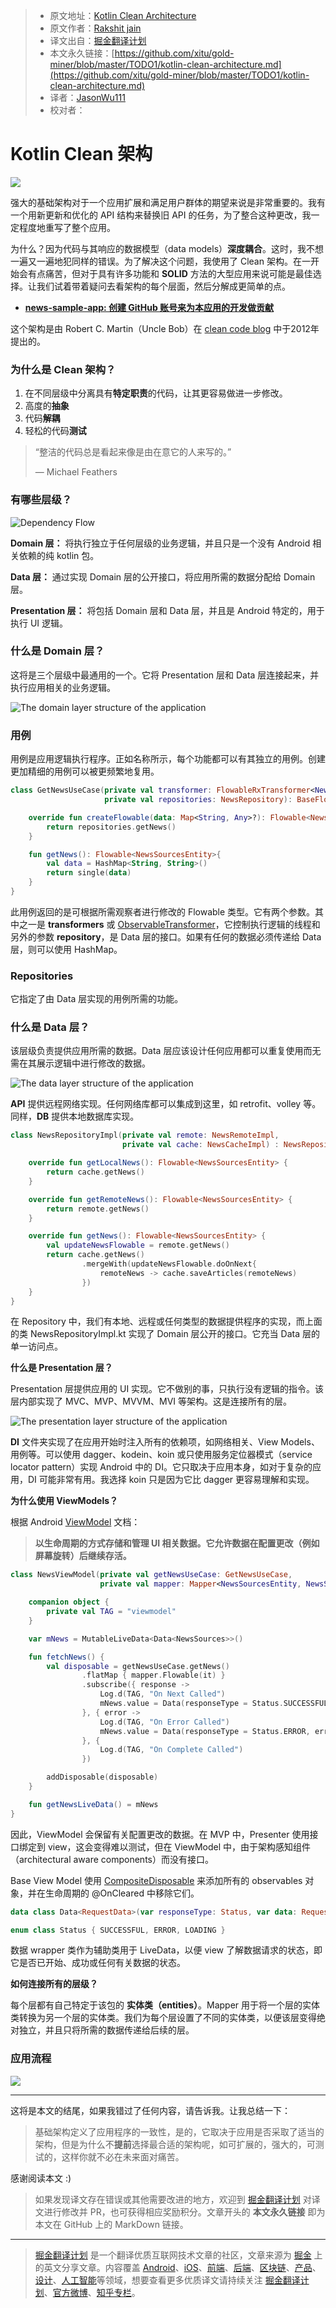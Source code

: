 > * 原文地址：[Kotlin Clean Architecture](https://proandroiddev.com/kotlin-clean-architecture-1ad42fcd97fa)
> * 原文作者：[Rakshit jain](https://medium.com/@rjain.jain444)
> * 译文出自：[掘金翻译计划](https://github.com/xitu/gold-miner)
> * 本文永久链接：[https://github.com/xitu/gold-miner/blob/master/TODO1/kotlin-clean-architecture.md](https://github.com/xitu/gold-miner/blob/master/TODO1/kotlin-clean-architecture.md)
> * 译者：[JasonWu111](https://github.com/JasonWu1111)
> * 校对者：

# Kotlin Clean 架构

![](https://cdn-images-1.medium.com/max/2000/0*sfCDEb571WD-7EfP.jpg)

强大的基础架构对于一个应用扩展和满足用户群体的期望来说是非常重要的。我有一个用新更新和优化的 API 结构来替换旧 API 的任务，为了整合这种更改，我一定程度地重写了整个应用。

为什么？因为代码与其响应的数据模型（data models）**深度耦合**。这时，我不想一遍又一遍地犯同样的错误。为了解决这个问题，我使用了 Clean 架构。在一开始会有点痛苦，但对于具有许多功能和 **SOLID** 方法的大型应用来说可能是最佳选择。让我们试着带着疑问去看架构的每个层面，然后分解成更简单的点。

* [**news-sample-app: 创建 GitHub 账号来为本应用的开发做贡献**](https://github.com/rakshit444/news-sample-app)

这个架构是由 Robert C. Martin（Uncle Bob）在 [clean code blog](http://blog.cleancoder.com/uncle-bob/2012/08/13/the-clean-architecture.html) 中于2012年提出的。

### 为什么是 Clean 架构？

1. 在不同层级中分离具有**特定职责**的代码，让其更容易做进一步修改。
2. 高度的**抽象**
3. 代码**解耦**
4. 轻松的代码**测试**

> “整洁的代码总是看起来像是由在意它的人来写的。”
>
> — Michael Feathers

### 有哪些层级？

![Dependency Flow](https://cdn-images-1.medium.com/max/2000/1*a5UQUjgYu5SZAbmkNELI_A.png)

**Domain 层：** 将执行独立于任何层级的业务逻辑，并且只是一个没有 Android 相关依赖的纯 kotlin 包。

**Data 层：** 通过实现 Domain 层的公开接口，将应用所需的数据分配给 Domain 层。

**Presentation 层：** 将包括 Domain 层和 Data 层，并且是 Android 特定的，用于执行 UI 逻辑。

### 什么是 Domain 层？

这将是三个层级中最通用的一个。它将 Presentation 层和 Data 层连接起来，并执行应用相关的业务逻辑。

![The domain layer structure of the application](https://cdn-images-1.medium.com/max/2000/1*m06XFPa5OTvOF6zGPC7Q0w.png)

### 用例

用例是应用逻辑执行程序。正如名称所示，每个功能都可以有其独立的用例。创建更加精细的用例可以被更频繁地复用。

```Kotlin
class GetNewsUseCase(private val transformer: FlowableRxTransformer<NewsSourcesEntity>,
                     private val repositories: NewsRepository): BaseFlowableUseCase<NewsSourcesEntity>(transformer){

    override fun createFlowable(data: Map<String, Any>?): Flowable<NewsSourcesEntity> {
        return repositories.getNews()
    }

    fun getNews(): Flowable<NewsSourcesEntity>{
        val data = HashMap<String, String>()
        return single(data)
    }
}
```

此用例返回的是可根据所需观察者进行修改的 Flowable 类型。它有两个参数。其中之一是 **transformers** 或 [ObservableTransformer](http://reactivex.io/RxJava/javadoc/io/reactivex/ObservableTransformer.html)，它控制执行逻辑的线程和另外的参数 **repository**，是 Data 层的接口。如果有任何的数据必须传递给 Data 层，则可以使用 HashMap。

### Repositories

它指定了由 Data 层实现的用例所需的功能。

### 什么是 Data 层？

该层级负责提供应用所需的数据。Data 层应该设计任何应用都可以重复使用而无需在其展示逻辑中进行修改的数据。

![The data layer structure of the application](https://cdn-images-1.medium.com/max/2000/1*KbdhwDpsxspHEz7QInpbhA.png)

**API** 提供远程网络实现。任何网络库都可以集成到这里，如 retrofit、volley 等。同样，**DB** 提供本地数据库实现。

```Kotlin
class NewsRepositoryImpl(private val remote: NewsRemoteImpl,
                         private val cache: NewsCacheImpl) : NewsRepository {

    override fun getLocalNews(): Flowable<NewsSourcesEntity> {
        return cache.getNews()
    }

    override fun getRemoteNews(): Flowable<NewsSourcesEntity> {
        return remote.getNews()
    }

    override fun getNews(): Flowable<NewsSourcesEntity> {
        val updateNewsFlowable = remote.getNews()
        return cache.getNews()
                .mergeWith(updateNewsFlowable.doOnNext{
                    remoteNews -> cache.saveArticles(remoteNews)
                })
    }
}
```

在 Repository 中，我们有本地、远程或任何类型的数据提供程序的实现，而上面的类 NewsRepositoryImpl.kt 实现了 Domain 层公开的接口。它充当 Data 层的单一访问点。

**什么是 Presentation 层？**

Presentation 层提供应用的 UI 实现。它不做别的事，只执行没有逻辑的指令。该层内部实现了 MVC、MVP、MVVM、MVI 等架构。这是连接所有的层。

![The presentation layer structure of the application](https://cdn-images-1.medium.com/max/2000/1*4UH3LeLcGg8tjp1BmPm1jw.png)

**DI** 文件夹实现了在应用开始时注入所有的依赖项，如网络相关、View Models、用例等。可以使用 dagger、kodein、koin 或只使用服务定位器模式（service locator pattern）实现 Android 中的 DI。它只取决于应用本身，如对于复杂的应用，DI 可能非常有用。我选择 koin 只是因为它比 dagger 更容易理解和实现。

**为什么使用 ViewModels？**

根据 Android [ViewModel](https://developer.android.com/topic/libraries/architecture/viewmodel) 文档：

> **以生命周期的方式存储和管理 UI 相关数据。它允许数据在配置更改（例如屏幕旋转）后继续存活。**

```Kotlin
class NewsViewModel(private val getNewsUseCase: GetNewsUseCase,
                    private val mapper: Mapper<NewsSourcesEntity, NewsSources>) : BaseViewModel() {

    companion object {
        private val TAG = "viewmodel"
    }

    var mNews = MutableLiveData<Data<NewsSources>>()

    fun fetchNews() {
        val disposable = getNewsUseCase.getNews()
                .flatMap { mapper.Flowable(it) }
                .subscribe({ response ->
                    Log.d(TAG, "On Next Called")
                    mNews.value = Data(responseType = Status.SUCCESSFUL, data = response)
                }, { error ->
                    Log.d(TAG, "On Error Called")
                    mNews.value = Data(responseType = Status.ERROR, error = Error(error.message))
                }, {
                    Log.d(TAG, "On Complete Called")
                })

        addDisposable(disposable)
    }

    fun getNewsLiveData() = mNews
}
```

因此，ViewModel 会保留有关配置更改的数据。在 MVP 中，Presenter 使用接口绑定到 view，这会变得难以测试，但在 ViewModel 中，由于架构感知组件（architectural aware components）而没有接口。

Base View Model 使用 [CompositeDisposable](http://reactivex.io/RxJava/javadoc/io/reactivex/disposables/CompositeDisposable.html) 来添加所有的 observables 对象，并在生命周期的 @OnCleared 中移除它们。

```Kotlin
data class Data<RequestData>(var responseType: Status, var data: RequestData? = null, var error: Error? = null)

enum class Status { SUCCESSFUL, ERROR, LOADING }
```

数据 wrapper 类作为辅助类用于 LiveData，以便 view 了解数据请求的状态，即它是否已开始、成功或任何有关数据的状态。

**如何连接所有的层级？**

每个层都有自己特定于该包的 **实体类（entities）**。Mapper 用于将一个层的实体类转换为另一个层的实体类。我们为每个层设置了不同的实体类，以便该层变得绝对独立，并且只将所需的数据传递给后续的层。

### 应用流程

![](https://cdn-images-1.medium.com/max/2516/1*a-AUcEVdyRJhIepo9JyJBw.png)

***

这将是本文的结尾，如果我错过了任何内容，请告诉我。让我总结一下：

> 基础架构定义了应用程序的一致性，是的，它取决于应用是否采取了适当的架构，但是为什么不**提前**选择最合适的架构呢，如可扩展的，强大的，可测试的，这样你就不必在未来面对痛苦。

感谢阅读本文 :)

> 如果发现译文存在错误或其他需要改进的地方，欢迎到 [掘金翻译计划](https://github.com/xitu/gold-miner) 对译文进行修改并 PR，也可获得相应奖励积分。文章开头的 **本文永久链接** 即为本文在 GitHub 上的 MarkDown 链接。

---

> [掘金翻译计划](https://github.com/xitu/gold-miner) 是一个翻译优质互联网技术文章的社区，文章来源为 [掘金](https://juejin.im) 上的英文分享文章。内容覆盖 [Android](https://github.com/xitu/gold-miner#android)、[iOS](https://github.com/xitu/gold-miner#ios)、[前端](https://github.com/xitu/gold-miner#前端)、[后端](https://github.com/xitu/gold-miner#后端)、[区块链](https://github.com/xitu/gold-miner#区块链)、[产品](https://github.com/xitu/gold-miner#产品)、[设计](https://github.com/xitu/gold-miner#设计)、[人工智能](https://github.com/xitu/gold-miner#人工智能)等领域，想要查看更多优质译文请持续关注 [掘金翻译计划](https://github.com/xitu/gold-miner)、[官方微博](http://weibo.com/juejinfanyi)、[知乎专栏](https://zhuanlan.zhihu.com/juejinfanyi)。

